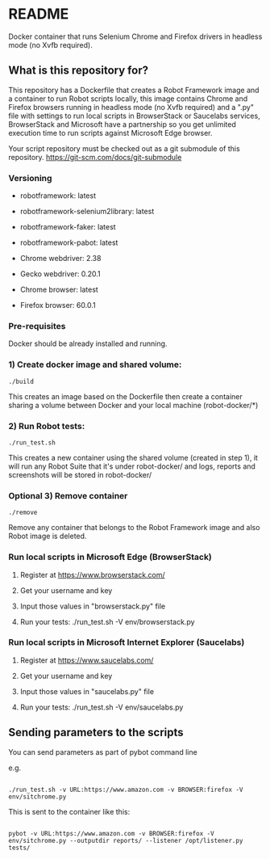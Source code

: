 # README #

Docker container that runs Selenium Chrome and Firefox drivers in headless mode (no Xvfb required).

## What is this repository for? ##

This repository has a Dockerfile that creates a Robot Framework image and a container to run Robot scripts locally,
this image contains Chrome and Firefox browsers running in headless mode (no Xvfb required) and a ".py" file with settings
to run local scripts in BrowserStack or Saucelabs services, BrowserStack and Microsoft have a partnership so you get unlimited execution time
to run scripts against Microsoft Edge browser.

Your script repository must be checked out as a git submodule of this repository. https://git-scm.com/docs/git-submodule


### Versioning

* robotframework: latest

* robotframework-selenium2library: latest

* robotframework-faker: latest

* robotframework-pabot: latest

* Chrome webdriver: 2.38

* Gecko webdriver: 0.20.1

* Chrome browser: latest

* Firefox browser: 60.0.1


### Pre-requisites ###

Docker should be already installed and running.


### 1) Create docker image and shared volume:

```
./build
```

This creates an image based on the Dockerfile then create a container sharing a volume between Docker and your local machine (robot-docker/*)

### 2) Run Robot tests:

```
./run_test.sh
```

This creates a new container using the shared volume (created in step 1), it will run any Robot Suite that it's under robot-docker/ and logs,
reports and screenshots will be stored in robot-docker/

### Optional 3) Remove container

```
./remove
```

Remove any container that belongs to the Robot Framework image and also Robot image is deleted.

### Run local scripts in Microsoft Edge (BrowserStack)

1. Register at https://www.browserstack.com/

2. Get your username and key

3. Input those values in "browserstack.py" file

4. Run your tests: ./run_test.sh -V env/browserstack.py

### Run local scripts in Microsoft Internet Explorer (Saucelabs)

1. Register at https://www.saucelabs.com/

2. Get your username and key

3. Input those values in "saucelabs.py" file

4. Run your tests: ./run_test.sh -V env/saucelabs.py

## Sending parameters to the scripts ##

You can send parameters as part of pybot command line

e.g.
```

./run_test.sh -v URL:https://www.amazon.com -v BROWSER:firefox -V env/sitchrome.py

```

This is sent to the container like this:

```

pybot -v URL:https://www.amazon.com -v BROWSER:firefox -V env/sitchrome.py --outputdir reports/ --listener /opt/listener.py tests/
```
